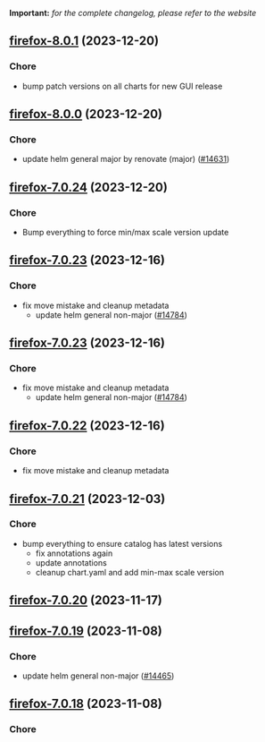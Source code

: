 **Important:**
*for the complete changelog, please refer to the website*




## [firefox-8.0.1](https://github.com/truecharts/charts/compare/firefox-8.0.0...firefox-8.0.1) (2023-12-20)

### Chore

- bump patch versions on all charts for new GUI release
  
  


## [firefox-8.0.0](https://github.com/truecharts/charts/compare/firefox-7.0.24...firefox-8.0.0) (2023-12-20)

### Chore

- update helm general major by renovate (major) ([#14631](https://github.com/truecharts/charts/issues/14631))
  
  


## [firefox-7.0.24](https://github.com/truecharts/charts/compare/firefox-7.0.23...firefox-7.0.24) (2023-12-20)

### Chore

- Bump everything to force min/max scale version update
  
  


## [firefox-7.0.23](https://github.com/truecharts/charts/compare/firefox-7.0.21...firefox-7.0.23) (2023-12-16)

### Chore

- fix move mistake and cleanup metadata
  - update helm general non-major ([#14784](https://github.com/truecharts/charts/issues/14784))
  
  


## [firefox-7.0.23](https://github.com/truecharts/charts/compare/firefox-7.0.21...firefox-7.0.23) (2023-12-16)

### Chore

- fix move mistake and cleanup metadata
  - update helm general non-major ([#14784](https://github.com/truecharts/charts/issues/14784))
  
  


## [firefox-7.0.22](https://github.com/truecharts/charts/compare/firefox-7.0.21...firefox-7.0.22) (2023-12-16)

### Chore

- fix move mistake and cleanup metadata
  
  


## [firefox-7.0.21](https://github.com/truecharts/charts/compare/firefox-7.0.20...firefox-7.0.21) (2023-12-03)

### Chore

- bump everything to ensure catalog has latest versions
  - fix annotations again
  - update annotations
  - cleanup chart.yaml and add min-max scale version
  
  










## [firefox-7.0.20](https://github.com/truecharts/charts/compare/firefox-7.0.19...firefox-7.0.20) (2023-11-17)




## [firefox-7.0.19](https://github.com/truecharts/charts/compare/firefox-7.0.18...firefox-7.0.19) (2023-11-08)

### Chore

- update helm general non-major ([#14465](https://github.com/truecharts/charts/issues/14465))
  
  


## [firefox-7.0.18](https://github.com/truecharts/charts/compare/firefox-7.0.17...firefox-7.0.18) (2023-11-08)

### Chore

